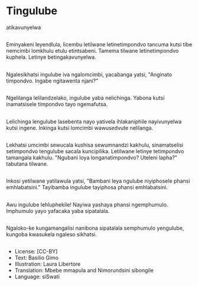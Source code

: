 # Tingulube
atikavunyelwa

##
Eminyakeni leyendlula, licembu
letilwane letinetimpondvo
tancuma kutsi tibe nemcimbi
lomkhulu etulu etintsabeni.
Tamema tilwane
letinetimpondvo kuphela.
Letinye betingakavunyelwa.


##
Ngalesikhatsi ingulube iva
ngalomcimbi, yacabanga yatsi,
"Anginato timpondvo. Ingabe
ngitawenta njani?"


##
Ngelilanga lelilandzelako,
ingulube yaba nelichinga.
Yabona kutsi inamatsisele
timpondvo tayo ngemafutsa.


##
Lelichinga lengulube lasebenta
nayo yativela ihlakaniphile
nayivunyelwa kutsi ingene.
Inkinga kutsi lomcimbi
wawusedvute nelilanga.


##
Lekhatsi umcimbi sewucala
kushisa sewumnandzi kakhulu,
sinamatselisi setimpondvo
tengulube sacala kuncipilika.
Letilwane letinye tetimpondvo
tamangala kakhulu. "Ngubani
loya longanatimpondvo? Uteleni
lapha?" tabutana tilwane.


##
Inkosi yetilwane yatilawula
yatsi, "Bambani leya ngulube
niyiphosele phansi
emhlabatsini."
Tayibamba ingulube tayiphosa
phansi emhlabatsini.


##
Awu ingulube lehluphekile!
Nayiwa yashaya phansi
ngemphumulo. Imphumulo
yayo yafacaka yaba sipatalala.


##
Ngaloko-ke kungamangalisi
nanibona sipatalala
semphumulo yengulube,
kungoba kwasukela ngaleso
sikhatsi.


##
* License: [CC-BY]
* Text: Basilio Gimo
* Illustration: Laura Libertore
* Translation: Mbebe mmapula and Nimorundsini
sibongile
* Language: siSwati

